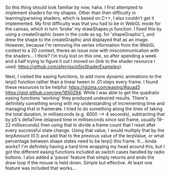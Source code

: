 So this thing should look familiar by now, haha. I first attempted to implement shaders for my shapes. Other than then difficulty in learning/parseing shaders, which is based on C++, I also couldn't get it implemented. My first difficulty was that you had to be in WebGL mode for the canvas, which in turn 'broke' my drawShapes.js function. I fixed this by using a createGraphic (seen in the code as sg. for 'shapeGraphic'), and drew the shape to the createGraphic and displayed that as an image. However, because I'm removing the vertex information from the WebGL context to a 2D context, theres an issue now with miscommunication with the shaders... I think? I'm truly lost on this one, so after spending a week and a half trying to figure it out I moved on (link to the shader resource I used: https://github.com/aferriss/p5jsShaderExamples).

Next, I visited the easing functions, to add more dynamic animations to the lerp() function rather than a linear tween in .01 steps every frame. I found these resources to be helpful: https://gizma.com/easing/#quad3 https://gist.github.com/gre/1650294. While I was able to get the quadratic easing functions 'working' they produced undesired results. There's definitely something wrong with my understanding of incrementing time and managing that in framerate. I tried to do something along the lines of taking the total duration, in milliseconds (e.g. 4000 --> 4 seconds), subtracting that by p5's deltaTime (elapsed time in milliseconds since last frame, usually 19-22 milliseconds) then using that to divide a frame count that I reset after every successful state change. Using that value, I would multiply that by the lerpAmount (0.1) and add that to the previous value of the lerpValue, or what percentage between shape states need to be lerp() this frame. It... kinda works? I'm definitely having a hard time wrapping my head around this, but I got the different easing functions included as switch cases handled by radio buttons. I also added a 'pause' feature that simply returns and ends the draw loop if the mouse is held down. Simple but effective. At least one feature was included that works...
